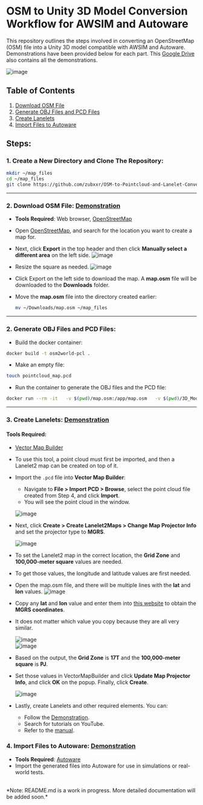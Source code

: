 # OSM to Unity 3D Model Conversion Workflow for AWSIM and Autoware

This repository outlines the steps involved in converting an OpenStreetMap (OSM) file into a Unity 3D model compatible with AWSIM and Autoware. Demonstrations have been provided below for each part. This [Google Drive](https://drive.google.com/drive/folders/1Mtkr13VCS5KdGLns7JRVTOxwJmy0Xnit?usp=drive_link) also contains all the demonstrations.

![image](https://github.com/user-attachments/assets/7b99aa82-6462-4439-8ed8-299393451029)

## Table of Contents
1. [Download OSM File](#download-osm-file)
2. [Generate OBJ Files and PCD Files](#generate-obj-files-and-pcd-files)
3. [Create Lanelets](#create-lanelets)
4. [Import Files to Autoware](#import-files-to-autoware)

## Steps:

### 1. **Create a New Directory and Clone The Repository**:
```bash    
mkdir ~/map_files
cd ~/map_files
git clone https://github.com/zubxxr/OSM-to-Pointcloud-and-Lanelet-Conversion-Process
```

---

### 2. **Download OSM File**: [Demonstration](https://drive.google.com/file/d/1siUoWQ66YDEZnNxpCEGZUtRvuZyRF7Ho/view?usp=drive_link)
    
   - **Tools Required**: Web browser, [OpenStreetMap](https://www.openstreetmap.org/)
   - Open [OpenStreetMap](https://www.openstreetmap.org/), and search for the location you want to create a map for.
   
   - Next, click **Export** in the top header and then click **Manually select a different area** on the left side.
     ![image](https://github.com/user-attachments/assets/f2cce522-7d22-4e11-b32c-a490805a4d1a)
    
   - Resize the square as needed.
   ![image](https://github.com/user-attachments/assets/a0fe3473-11da-4b74-9fa5-31b8ce43e652)

   - Click Export on the left side to download the map. A **map.osm** file will be downloaded to the **Downloads** folder.
   - Move the **map.osm** file into the directory created earlier:
     ```bash
     mv ~/Downloads/map.osm ~/map_files
     ```

---

### 2. **Generate OBJ Files and PCD Files**:
- Build the docker container:  
```bash
docker build -t osm2world-pcl .
```

- Make an empty file:
```bash
touch pointcloud_map.pcd
```

- Run the container to generate the OBJ files and the PCD file:
```bash
docker run --rm -it   -v $(pwd)/map.osm:/app/map.osm   -v $(pwd)/3D_Model:/app/3D_Model   -v $(pwd)/pointcloud_map.pcd:/app/pointcloud_map.pcd   osm2world-pcl /bin/bash
```

---

### 3. **Create Lanelets**: [Demonstration](https://drive.google.com/file/d/1GsgT-V2fWnFuPw8rWdohsYPsOSAnr716/view?usp=drive_link)

#### **Tools Required**:  
- [Vector Map Builder](https://tools.tier4.jp/vector_map_builder_ll2/)

- To use this tool, a point cloud must first be imported, and then a Lanelet2 map can be created on top of it.  

- Import the `.pcd` file into **Vector Map Builder**:  
    - Navigate to **File > Import PCD > Browse**, select the point cloud file created from Step 4, and click **Import**.  
    - You will see the point cloud in the window.  

  ![image](https://github.com/user-attachments/assets/6bf54634-dc88-4df5-a257-57de2560cdce)  

- Next, click **Create > Create Lanelet2Maps > Change Map Projector Info** and set the projector type to **MGRS**.  

  ![image](https://github.com/user-attachments/assets/3117a53d-9659-477b-b605-fef19873988c)  

- To set the Lanelet2 map in the correct location, the **Grid Zone** and **100,000-meter square** values are needed.
- To get those values, the longitude and latitude values are first needed. 
- Open the map.osm file, and there will be multiple lines with the **lat** and **lon** values.
  ![image](https://github.com/user-attachments/assets/3bfd614d-9a49-4a18-8315-46cc567f6ba6)


- Copy any **lat** and **lon** value and enter them into [this website](https://legallandconverter.com/p50.html) to obtain the **MGRS coordinates**.
- It does not matter which value you copy because they are all very similar.

  ![image](https://github.com/user-attachments/assets/1b0d9bfb-8625-4a34-be4d-1095b2fdad51)  
  ![image](https://github.com/user-attachments/assets/af45ab5c-ff87-42d4-ab17-ce8668410440)  

- Based on the output, the **Grid Zone** is **17T** and the **100,000-meter square** is **PJ**. 
- Set those values in VectorMapBuilder and click **Update Map Projector Info**, and click **OK** on the popup. Finally, click **Create**.

  ![image](https://github.com/user-attachments/assets/d78f7a3c-3d72-494e-8f95-dbeb9dc565a0)  

- Lastly, create Lanelets and other required elements. You can:  
    - Follow the [Demonstration](https://drive.google.com/file/d/1GsgT-V2fWnFuPw8rWdohsYPsOSAnr716/view?usp=drive_link).  
    - Search for tutorials on YouTube.  
    - Refer to the [manual](https://docs.web.auto/en/user-manuals/vector-map-builder/how-to-use).  

### 4. **Import Files to Autoware**: [Demonstration](https://drive.google.com/file/d/1JRt64q4x_NL__mK30LJ7Vgzp1ZBU6C9e/view?usp=drive_link)

   - **Tools Required**: [Autoware](https://www.autoware.org/)
   - Import the generated files into Autoware for use in simulations or real-world tests.

<br> 
*Note: README.md is a work in progress. More detailed documentation will be added soon.*
